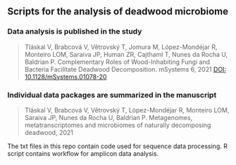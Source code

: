 ## Scripts for the analysis of deadwood microbiome
### Data analysis is published in the study
> Tláskal V, Brabcová V, Větrovský T, Jomura M, López-Mondéjar R, Monteiro LOM, Saraiva JP, Human ZR, Cajthaml T, Nunes da Rocha U, Baldrian P. 
> Complementary Roles of Wood-Inhabiting Fungi and Bacteria Facilitate Deadwood Decomposition. mSystems 6, 2021
> [DOI: 10.1128/mSystems.01078-20](https://doi.org/10.1128/mSystems.01078-20)

### Individual data packages are summarized in the manuscript
> Tláskal V, Brabcová V, Větrovský T, López-Mondéjar R, Monteiro LOM, Saraiva JP, Nunes da Rocha U, Baldrian P. 
> Metagenomes, metatranscriptomes and microbiomes of naturally decomposing deadwood, 2021

The txt files in this repo contain code used for sequence data processing. R script contains workflow for amplicon data analysis.
